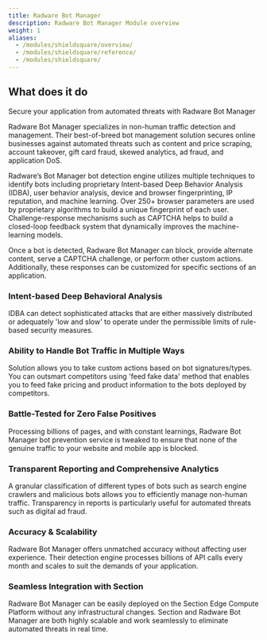 ```yaml
---
title: Radware Bot Manager
description: Radware Bot Manager Module overview
weight: 1
aliases:
  - /modules/shieldsquare/overview/
  - /modules/shieldsquare/reference/
  - /modules/shieldsquare/
---
```


## What does it do

Secure your application from automated threats with Radware Bot Manager

Radware Bot Manager specializes in non-human traffic detection and management. Their best-of-breed bot management solution secures online businesses against automated threats such as content and price scraping, account takeover, gift card fraud, skewed analytics, ad fraud, and application DoS.

Radware’s Bot Manager bot detection engine utilizes multiple techniques to identify bots including proprietary Intent-based Deep Behavior Analysis (IDBA), user behavior analysis, device and browser fingerprinting, IP reputation, and machine learning. Over 250+ browser parameters are used by proprietary algorithms to build a unique fingerprint of each user. Challenge-response mechanisms such as CAPTCHA helps to build a closed-loop feedback system that dynamically improves the machine-learning models.

Once a bot is detected, Radware Bot Manager can block, provide alternate content, serve a CAPTCHA challenge, or perform other custom actions. Additionally, these responses can be customized for specific sections of an application.

### Intent-based Deep Behavioral Analysis

IDBA can detect sophisticated attacks that are either massively distributed or adequately 'low and slow' to operate under the permissible limits of rule-based security measures.

### Ability to Handle Bot Traffic in Multiple Ways

Solution allows you to take custom actions based on bot signatures/types. You can outsmart competitors using 'feed fake data' method that enables you to feed fake pricing and product information to the bots deployed by competitors.

### Battle-Tested for Zero False Positives

Processing billions of pages, and with constant learnings, Radware Bot Manager bot prevention service is tweaked to ensure that none of the genuine traffic to your website and mobile app is blocked.

### Transparent Reporting and Comprehensive Analytics

A granular classification of different types of bots such as search engine crawlers and malicious bots allows you to efficiently manage non-human traffic. Transparency in reports is particularly useful for automated threats such as digital ad fraud.

### Accuracy & Scalability

Radware Bot Manager offers unmatched accuracy without affecting user experience. Their detection engine processes billions of API calls every month and scales to suit the demands of your application.

### Seamless Integration with Section

Radware Bot Manager can be easily deployed on the Section Edge Compute Platform without any infrastructural changes. Section and Radware Bot Manager are both highly scalable and work seamlessly to eliminate automated threats in real time.
